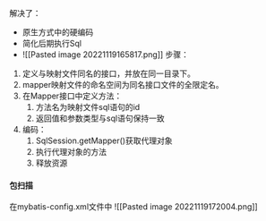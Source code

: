 解决了：
- 原生方式中的硬编码
- 简化后期执行Sql
- ![[Pasted image 20221119165817.png]]
步骤：
1. 定义与映射文件同名的接口，并放在同一目录下。
2. mapper映射文件的命名空间为同名接口文件的全限定名。
3. 在Mapper接口中定义方法：
	1. 方法名为映射文件sql语句的id
	2. 返回值和参数类型与sql语句保持一致
4. 编码：
	1. SqlSession.getMapper()获取代理对象
	2. 执行代理对象的方法
	3. 释放资源


#### 包扫描
在mybatis-config.xml文件中
![[Pasted image 20221119172004.png]]